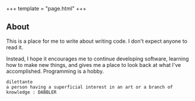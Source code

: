 +++
template = "page.html"
+++

## About

This is a place for me to write about writing code. I don't expect anyone to read it.

Instead, I hope it encourages me to continue developing software, learning how to make new things, and gives me a place to look back at what I've accomplished. Programming is a hobby.

```
dilettante
a person having a superficial interest in an art or a branch of knowledge : DABBLER
```
